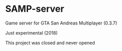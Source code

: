 # SAMP-server

Game server for GTA San Andreas Multiplayer (0.3.7)

Just experimental (2018)

This project was closed and never opened
